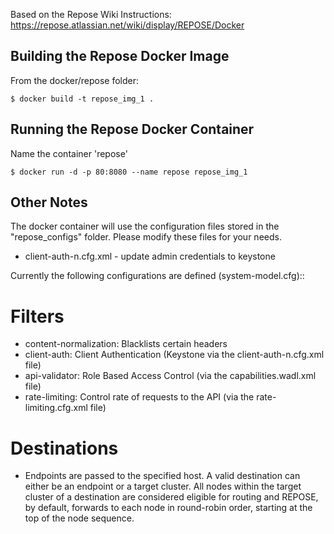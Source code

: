 Based on the Repose Wiki Instructions: https://repose.atlassian.net/wiki/display/REPOSE/Docker


Building the Repose Docker Image
--------------------------------------

From the docker/repose folder:

    $ docker build -t repose_img_1 .


Running the Repose Docker Container
--------------------------------------

Name the container 'repose'

    $ docker run -d -p 80:8080 --name repose repose_img_1


Other Notes
-----------

The docker container will use the configuration files stored in the "repose_configs" folder.  Please modify these files for your needs.

* client-auth-n.cfg.xml - update admin credentials to keystone


Currently the following configurations are defined (system-model.cfg)::


Filters
=======

* content-normalization: Blacklists certain headers
* client-auth: Client Authentication (Keystone via the client-auth-n.cfg.xml file)
* api-validator: Role Based Access Control (via the capabilities.wadl.xml file)
* rate-limiting: Control rate of requests to the API (via the rate-limiting.cfg.xml file)


Destinations
============

* Endpoints are passed to the specified host.  A valid destination can either be an endpoint or a target cluster. All nodes within the target cluster of a destination are considered eligible for routing and REPOSE, by default, forwards to each node in round-robin order, starting at the top of the node sequence.